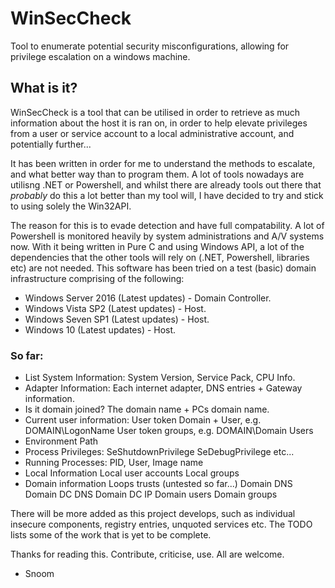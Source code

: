 # WinSecCheck
Tool to enumerate potential security misconfigurations, allowing for privilege escalation on a windows machine.

## What is it?
WinSecCheck is a tool that can be utilised in order to retrieve as much information about the host it is ran on, in order to help elevate privileges from a user or service account to a local administrative account, and potentially further...

It has been written in order for me to understand the methods to escalate, and what better way than to program them. A lot of tools nowadays are utilisng .NET or Powershell, and whilst there are already tools out there that *probably* do this a lot better than my tool will, I have decided to try and stick to using solely the Win32API.

The reason for this is to evade detection and have full compatability. A lot of Powershell is monitored heavily by system administrations and A/V systems now. With it being written in Pure C and using Windows API, a lot of the dependencies that the other tools will rely on (.NET, Powershell, libraries etc) are not needed. This software has been tried on a test (basic) domain infrastructure comprising of the following:
- Windows Server 2016 (Latest updates) - Domain Controller.
- Windows Vista SP2 (Latest updates) - Host.
- Windows Seven SP1 (Latest updates) - Host.
- Windows 10 (Latest updates) - Host.

### So far:
- List System Information:
   System Version, Service Pack, CPU Info.
- Adapter Information:
   Each internet adapter, DNS entries + Gateway information.
- Is it domain joined?
   The domain name + PCs domain name.
- Current user information:
   User token Domain + User, e.g. DOMAIN\\LogonName
   User token groups, e.g. DOMAIN\\Domain Users
- Environment Path
- Process Privileges:
   SeShutdownPrivilege
   SeDebugPrivilege etc...
- Running Processes:
   PID, User, Image name
- Local Information
   Local user accounts
   Local groups
- Domain information
   Loops trusts (untested so far...)
   Domain DNS 
   Domain DC DNS
   Domain DC IP
   Domain users
   Domain groups

There will be more added as this project develops, such as individual insecure components, registry entries, unquoted services etc. The TODO lists some of the work that is yet to be complete.

Thanks for reading this. Contribute, criticise, use. All are welcome.

- Snoom
